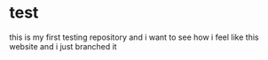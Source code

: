 # test
this is my first testing repository
and i want to see how i feel like this website
and i just branched it
